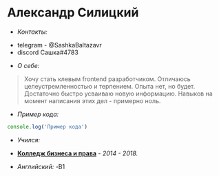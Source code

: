 # Александр Силицкий  
+ *Контакты:*
- telegram - @SashkaBaltazavr
- discord Сашка#4783 
+ *О себе:*
>Хочу стать клевым frontend разработчиком. Отличаюсь целеустремленностью и терпением. Опыта нет, но будет. Достаточно быстро усваиваю новую информацию. Навыков на момент написания этих дел - примерно ноль.
+ *Пример кода:*
```jsx
console.log('Пример кода')
```
+ *Учился:*
- [**Колледж бизнеса и права**](https://www.kbp.by/) - *2014 - 2018.*
+ *Английский:*
-B1

